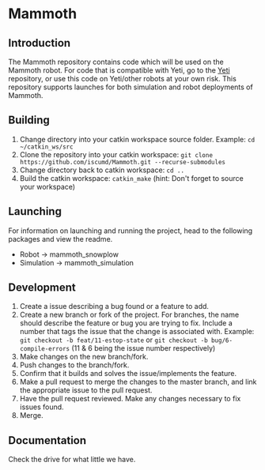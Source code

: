 # Mammoth

## Introduction

The Mammoth repository contains code which will be used on the Mammoth robot. For code that is compatible with Yeti, go to the [Yeti](https://github.com/iscumd/Yeti) repository, or use this code on Yeti/other robots at your own risk. This repository supports launches for both simulation and robot deployments of Mammoth.

## Building

1. Change directory into your catkin workspace source folder. Example: `cd ~/catkin_ws/src`
2. Clone the repository into your catkin workspace: `git clone https://github.com/iscumd/Mammoth.git --recurse-submodules`
3. Change directory back to catkin workspace: `cd ..`
4. Build the catkin workspace: `catkin_make` (hint: Don't forget to source your workspace)

## Launching

For information on launching and running the project, head to the following packages and view the readme.
- Robot -> mammoth_snowplow
- Simulation -> mammoth_simulation

## Development

1. Create a issue describing a bug found or a feature to add.
2. Create a new branch or fork of the project. For branches, the name should describe the feature or bug you are trying to fix. Include a number that tags the issue that the change is associated with. Example: `git checkout -b feat/11-estop-state` or `git checkout -b bug/6-compile-errors` (11 & 6 being the issue number respectively)
3. Make changes on the new branch/fork.
4. Push changes to the branch/fork.
5. Confirm that it builds and solves the issue/implements the feature.
6. Make a pull request to merge the changes to the master branch, and link the appropriate issue to the pull request.
7. Have the pull request reviewed. Make any changes necessary to fix issues found.
8. Merge.

## Documentation

Check the drive for what little we have.
